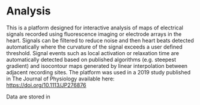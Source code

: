 # Analysis
This is a platform designed for interactive analysis of maps of electrical signals recorded using fluorescence imaging or electrode arrays in the heart. Signals can be filtered to reduce noise and then heart beats detected automatically where the curvature of the signal exceeds a user defined threshold. Signal events such as local activation or relaxation time are automatically detected based on published algorithms (e.g. steepest gradient) and isocontour maps generated by linear interpolation between adjacent recording sites. The platform was used in a 2019 study published in The Journal of Physiology available here: https://doi.org/10.1113/JP276876

Data are stored in 


